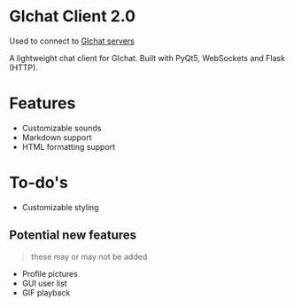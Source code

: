 # GIchat Client 2.0
Used to connect to [GIchat servers](https://github.com/HazmatPants/GIchat-server)

A lightweight chat client for GIchat. Built with PyQt5, WebSockets and Flask (HTTP).

# Features
- Customizable sounds
- Markdown support
- HTML formatting support

# To-do's
- Customizable styling

## Potential new features
> these may or may not be added
- Profile pictures
- GUI user list
- GIF playback
